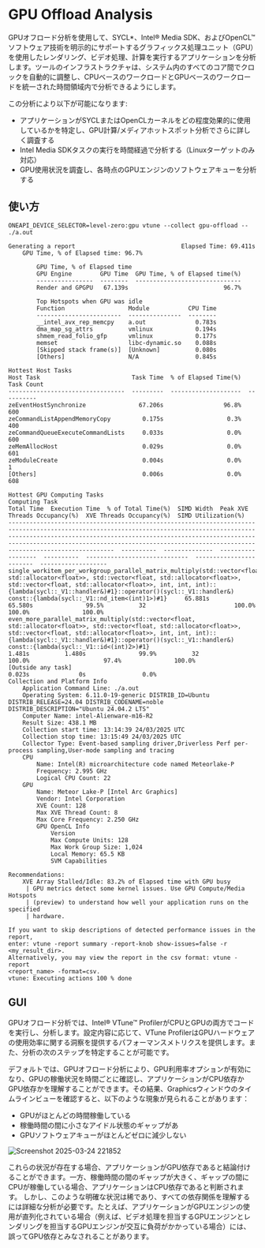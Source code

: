 # GPU Offload Analysis
GPUオフロード分析を使用して、SYCL*、Intel® Media SDK、およびOpenCL™ソフトウェア技術を明示的にサポートするグラフィックス処理ユニット（GPU）を使用したレンダリング、ビデオ処理、計算を実行するアプリケーションを分析します。ツールのインフラストラクチャは、システム内のすべてのコア間でクロックを自動的に調整し、CPUベースのワークロードとGPUベースのワークロードを統一された時間領域内で分析できるようにします。

この分析により以下が可能になります:
- アプリケーションがSYCLまたはOpenCLカーネルをどの程度効果的に使用しているかを特定し、GPU計算/メディアホットスポット分析でさらに詳しく調査する
- Intel Media SDKタスクの実行を時間経過で分析する（Linuxターゲットのみ対応）
- GPU使用状況を調査し、各時点のGPUエンジンのソフトウェアキューを分析する

## 使い方
```
ONEAPI_DEVICE_SELECTOR=level-zero:gpu vtune --collect gpu-offload -- ./a.out
```

```
Generating a report                              Elapsed Time: 69.411s
    GPU Time, % of Elapsed time: 96.7%

        GPU Time, % of Elapsed time
        GPU Engine        GPU Time  GPU Time, % of Elapsed time(%)
        ----------------  --------  ------------------------------
        Render and GPGPU   67.139s                           96.7%

        Top Hotspots when GPU was idle
        Function                  Module           CPU Time
        ------------------------  ---------------  --------
        __intel_avx_rep_memcpy    a.out              0.783s
        dma_map_sg_attrs          vmlinux            0.194s
        shmem_read_folio_gfp      vmlinux            0.177s
        memset                    libc-dynamic.so    0.088s
        [Skipped stack frame(s)]  [Unknown]          0.080s
        [Others]                  N/A                0.845s

Hottest Host Tasks
Host Task                          Task Time  % of Elapsed Time(%)  Task Count
---------------------------------  ---------  --------------------  ----------
zeEventHostSynchronize               67.206s                 96.8%         600
zeCommandListAppendMemoryCopy         0.175s                  0.3%         400
zeCommandQueueExecuteCommandLists     0.033s                  0.0%         600
zeMemAllocHost                        0.029s                  0.0%         601
zeModuleCreate                        0.004s                  0.0%           1
[Others]                              0.006s                  0.0%         608

Hottest GPU Computing Tasks
Computing Task                                                                                                                                                                                                                                                                                                          Total Time  Execution Time  % of Total Time(%)  SIMD Width  Peak XVE Threads Occupancy(%)  XVE Threads Occupancy(%)  SIMD Utilization(%)
----------------------------------------------------------------------------------------------------------------------------------------------------------------------------------------------------------------------------------------------------------------------------------------------------------------------  ----------  --------------  ------------------  ----------  -----------------------------  ------------------------  -------------------
single_workitem_per_workgroup_parallel_matrix_multiply(std::vector<float, std::allocator<float>>, std::vector<float, std::allocator<float>>, std::vector<float, std::allocator<float>>, int, int, int)::{lambda(sycl::_V1::handler&)#1}::operator()(sycl::_V1::handler&) const::{lambda(sycl::_V1::nd_item<(int)1>)#1}     65.881s         65.580s               99.5%          32                         100.0%                    100.0%               100.0%
even_more_parallel_matrix_multiply(std::vector<float, std::allocator<float>>, std::vector<float, std::allocator<float>>, std::vector<float, std::allocator<float>>, int, int, int)::{lambda(sycl::_V1::handler&)#1}::operator()(sycl::_V1::handler&) const::{lambda(sycl::_V1::id<(int)2>)#1}                               1.481s          1.480s               99.9%          32                         100.0%                     97.4%               100.0%
[Outside any task]                                                                                                                                                                                                                                                                                                          0.023s              0s                0.0%                                                                                      
Collection and Platform Info
    Application Command Line: ./a.out
    Operating System: 6.11.0-19-generic DISTRIB_ID=Ubuntu DISTRIB_RELEASE=24.04 DISTRIB_CODENAME=noble DISTRIB_DESCRIPTION="Ubuntu 24.04.2 LTS"
    Computer Name: intel-Alienware-m16-R2
    Result Size: 438.1 MB
    Collection start time: 13:14:39 24/03/2025 UTC
    Collection stop time: 13:15:49 24/03/2025 UTC
    Collector Type: Event-based sampling driver,Driverless Perf per-process sampling,User-mode sampling and tracing
    CPU
        Name: Intel(R) microarchitecture code named Meteorlake-P
        Frequency: 2.995 GHz
        Logical CPU Count: 22
    GPU
        Name: Meteor Lake-P [Intel Arc Graphics]
        Vendor: Intel Corporation
        XVE Count: 128
        Max XVE Thread Count: 8
        Max Core Frequency: 2.250 GHz
        GPU OpenCL Info
            Version
            Max Compute Units: 128
            Max Work Group Size: 1,024
            Local Memory: 65.5 KB
            SVM Capabilities

Recommendations:
    XVE Array Stalled/Idle: 83.2% of Elapsed time with GPU busy
     | GPU metrics detect some kernel issues. Use GPU Compute/Media Hotspots
     | (preview) to understand how well your application runs on the specified
     | hardware.

If you want to skip descriptions of detected performance issues in the report,
enter: vtune -report summary -report-knob show-issues=false -r <my_result_dir>.
Alternatively, you may view the report in the csv format: vtune -report
<report_name> -format=csv.
vtune: Executing actions 100 % done
```

## GUI
GPUオフロード分析では、Intel® VTune™ ProfilerがCPUとGPUの両方でコードを実行し、分析します。設定内容に応じて、VTune ProfilerはGPUハードウェアの使用効率に関する洞察を提供するパフォーマンスメトリクスを提供します。また、分析の次のステップを特定することが可能です。

デフォルトでは、GPUオフロード分析により、GPU利用率オプションが有効になり、GPUの稼働状況を時間ごとに確認し、アプリケーションがCPU依存かGPU依存かを理解することができます。その結果、Graphicsウィンドウのタイムラインビューを確認すると、以下のような現象が見られることがあります：
- GPUがほとんどの時間稼働している
- 稼働時間の間に小さなアイドル状態のギャップがあ
- GPUソフトウェアキューがほとんどゼロに減少しない

![Screenshot 2025-03-24 221852](https://github.com/user-attachments/assets/21945dd0-0dca-433c-9071-4035b152c543)


これらの状況が存在する場合、アプリケーションがGPU依存であると結論付けることができます。一方、稼働時間の間のギャップが大きく、ギャップの間にCPUが稼働している場合、アプリケーションはCPU依存であると判断されます。
しかし、このような明確な状況は稀であり、すべての依存関係を理解するには詳細な分析が必要です。たとえば、アプリケーションがGPUエンジンの使用が直列化されている場合（例えば、ビデオ処理を担当するGPUエンジンとレンダリングを担当するGPUエンジンが交互に負荷がかかっている場合）には、誤ってGPU依存とみなされることがあります。
